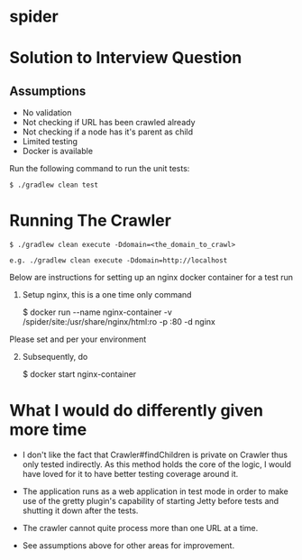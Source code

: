# spider
Solution to Interview Question
==============================

Assumptions
-----------
 - No validation
 - Not checking if URL has been crawled already
 - Not checking if a node has it's parent as child
 - Limited testing
 - Docker is available

Run the following command to run the unit tests:

    $ ./gradlew clean test
    
Running The Crawler
===================

    $ ./gradlew clean execute -Ddomain=<the_domain_to_crawl>
    
    e.g. ./gradlew clean execute -Ddomain=http://localhost
    
Below are instructions for setting up an nginx docker container for a test run

1. Setup nginx, this is a one time only command

    $ docker run --name nginx-container -v <project-to-project>/spider/site:/usr/share/nginx/html:ro -p <http-port>:80 -d nginx
    
Please set <project-to-project> and <http-port> per your environment
 
 2. Subsequently, do
 
    $ docker start nginx-container
    
    
What I would do differently given more time
===========================================

 - I don't like the fact that Crawler#findChildren is private on Crawler thus only tested indirectly.
As this method holds the core of the logic, I would have loved for it to have better testing coverage around it.

- The application runs as a web application in test mode in order to make use of the gretty plugin's capability of starting Jetty before tests and shutting it down after the tests.

- The crawler cannot quite process more than one URL at a time.

- See assumptions above for other areas for improvement.